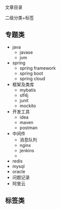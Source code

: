 文章目录

二级分类+标签

## 专题类

- java
  - javase
  - jvm
- spring
  - spring framework
  - spring boot
  - spring cloud
- 框架及类库
  - mybatis
  - slf4j
  - junit
  - mockito
- 开发工具
  - idea
  - maven
  - postman
- 中间件
  - 消息队列
  - nginx
  - jenkins
  - 
- redis
- mysql
- oracle
- 问题记录
- 阿里云

## 标签类

